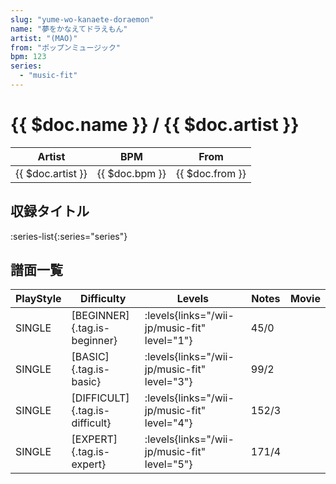 ```yaml
---
slug: "yume-wo-kanaete-doraemon"
name: "夢をかなえてドラえもん"
artist: "(MAO)"
from: "ポップンミュージック"
bpm: 123
series:
  - "music-fit"
---
```


# {{ $doc.name }} / {{ $doc.artist }}

|Artist|BPM|From|
|------|---|----|
|{{ $doc.artist }}|{{ $doc.bpm }}|{{ $doc.from }}|

## 収録タイトル

:series-list{:series="series"}

## 譜面一覧

|PlayStyle|Difficulty|Levels|Notes|Movie|
|---------|----------|------|-----|-----|
|SINGLE|[BEGINNER]{.tag.is-beginner}|<div class="field is-grouped is-grouped-multiline"> :levels{links="/wii-jp/music-fit" level="1"}</div>|45/0||
|SINGLE|[BASIC]{.tag.is-basic}|<div class="field is-grouped is-grouped-multiline"> :levels{links="/wii-jp/music-fit" level="3"}</div>|99/2||
|SINGLE|[DIFFICULT]{.tag.is-difficult}|<div class="field is-grouped is-grouped-multiline"> :levels{links="/wii-jp/music-fit" level="4"}</div>|152/3||
|SINGLE|[EXPERT]{.tag.is-expert}|<div class="field is-grouped is-grouped-multiline"> :levels{links="/wii-jp/music-fit" level="5"}</div>|171/4||
